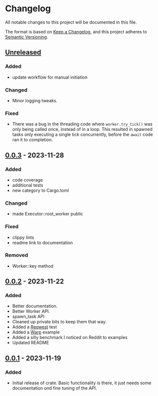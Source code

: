# Changelog

All notable changes to this project will be documented in this file.

The format is based on [Keep a Changelog](https://keepachangelog.com/en/1.1.0/),
and this project adheres to [Semantic Versioning](https://semver.org/spec/v2.0.0.html).

## [Unreleased]

### Added

- update workflow for manual initiation

### Changed

- Minor logging tweaks.

### Fixed

- There was a bug in the threading code where `worker.try_tick()` was only being called once, instead of in a loop. This resulted in spawned tasks only executing a single tick concurrently, before the `await` code ran it to completion.

## [0.0.3] - 2023-11-28

### Added

- code coverage
- additional tests
- new category to Cargo.toml

### Changed

- made Executor::root_worker public

### Fixed

- clippy lints
- readme link to documentation

### Removed

- Worker::key method

## [0.0.2] - 2023-11-22

### Added

- Better documentation.
- Better Worker API.
- spawn_task API
- Cleaned up private bits to keep them that way.
- Added a [Reqwest](https://github.com/seanmonstar/reqwest) test
- Added a [Warp](https://github.com/seanmonstar/warp) example
- Added a silly benchmark I noticed on Reddit to examples
- Updated README

## [0.0.1] - 2023-11-19

### Added

- Initial release of crate. Basic functionality is there, it just needs some
  documentation ond fine tuning of the API.

[unreleased]: https://github.com/uberfoo/puteketeke/compare/v0.0.3...develop
[0.0.3]: https://github.com/uberfoo/puteketeke/compare/v0.0.2...v0.0.3
[0.0.2]: https://github.com/uberfoo/puteketeke/compare/v0.0.1...v0.0.2
[0.0.1]: https://github.com/uberFoo/puteketeke/releases/tag/v0.0.1